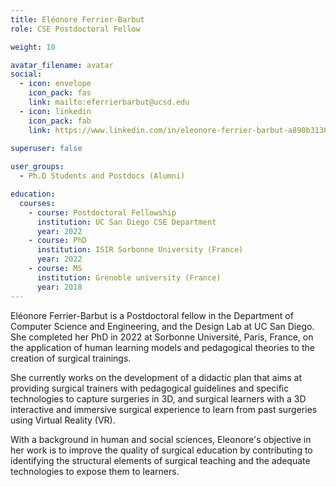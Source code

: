 ```yaml
---
title: Eléonore Ferrier-Barbut
role: CSE Postdoctoral Fellow

weight: 10

avatar_filename: avatar
social:
  - icon: envelope
    icon_pack: fas
    link: mailto:eferrierbarbut@ucsd.edu
  - icon: linkedin
    icon_pack: fab
    link: https://www.linkedin.com/in/eleonore-ferrier-barbut-a890b3130
  
superuser: false

user_groups:
  - Ph.D Students and Postdocs (Alumni)

education:
  courses:
    - course: Postdoctoral Fellowship
      institution: UC San Diego CSE Department
      year: 2022
    - course: PhD
      institution: ISIR Sorbonne University (France)
      year: 2022
    - course: MS
      institution: Grenoble university (France)
      year: 2018
---
```


Eléonore Ferrier-Barbut is a Postdoctoral fellow in the Department of Computer Science and Engineering, and the Design Lab at UC San Diego. She completed her PhD in 2022 at Sorbonne Université, Paris, France, on the application of human learning models and pedagogical theories to the creation of surgical trainings.

She currently works on the development of a didactic plan that aims at providing surgical trainers with pedagogical guidelines and specific technologies to capture surgeries in 3D, and surgical learners with a 3D interactive and immersive surgical experience to learn from past surgeries using Virtual Reality (VR).

With a background in human and social sciences, Eleonore's objective in her work is to improve the quality of surgical education by contributing to identifying the structural elements of surgical teaching and the adequate technologies to expose them to learners.
